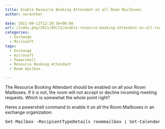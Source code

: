 ```yaml
---
title: Enable Resource Booking Attendant on all Room Mailboxes
author: nerenther
 
date: 2011-09-12T12:28:56+00:00
url: /index.php/2011/09/12/enable-resource-booking-attendant-on-all-room-mailboxes/
categories:
  - Exchange
  - Microsoft
tags:
  - Exchange
  - microsoft
  - Powershell
  - Resource Booking Attendant
  - Room mailbox

---
```

The Resource Booking Attendant should be enabled on all your Room Mailboxes. If it is not, the room will not accept or decline incoming meeting requests. Which is somewhat the whole point right?

Heres a powershell command to enable it on all the Room Mailboxes in an exchange organization:

<pre>Get-Mailbox -RecipientTypeDetails roommailbox | Set-CalendarProcessing -AutomateProcessing AutoAccept</pre>